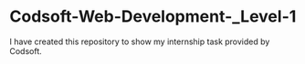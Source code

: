 # Codsoft-Web-Development-_Level-1
I have created this repository to show my internship task provided by Codsoft.
